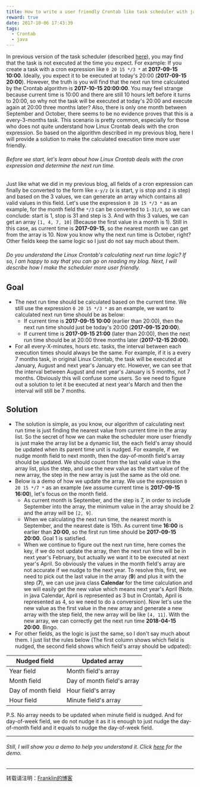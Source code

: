 ```yaml
---
title: How to write a user friendly Crontab like task scheduler with java
reward: true
date: 2017-10-06 17:43:39
tags:
  - Crontab
  - java
---
```


In previous version of the task scheduler (described [here](https://franklinzhang1992.github.io/2017/10/04/write-task-scheduler-with-java/)), you may find that the task is not executed at the time you expect. For example: If you create a task with a cron expression like `0 20 15 */3 *` at **2017-09-15 10:00**. Ideally, you expect it to be executed at today's 20:00 (**2017-09-15 20:00**). However, the truth is you will find that the next run time calculated by the Crontab algorithm is **2017-10-15 20:00:00**. You may feel strange because current time is 10:00 and there are still 10 hours left before it turns to 20:00, so why not the task will be executed at today's 20:00 and execute again at 20:00 three months later? Also, there is only one month between September and October, there seems to be no evidence proves that this is a every-3-months task.
This scenario is pretty common, especially for those who does not quite understand how Linux Crontab deals with the cron expression. So based on the algorithm described in my previous blog, here I will provide a solution to make the calculated execution time more user friendly.

###### Before we start, let's learn about how Linux Crontab deals with the cron expression and determine the next run time.

<!--more-->

Just like what we did in my previous blog, all fields of a cron expression can finally be converted to the form like `x-y/z` (x is start, y is stop and z is step) and based on the 3 values, we can generate an array which contains all valid values in this field. Let's use the expression `0 20 15 */3 *` as an example, for the month field the `*/3` can be converted to `1-31/3`, so we can conclude: start is 1, stop is 31 and step is 3. And with this 3 values, we can get an array `[1, 4, 7, 10]` (Because the first value in a month is 1). Still in this case, as current time is **2017-09-15**, so the nearest month we can get from the array is 10. Now you know why the next run time is October, right? Other fields keep the same logic so I just do not say much about them.

###### Do you understand the Linux Crontab's calculating next run time logic? If so, I am happy to say that you can go on reading my blog. Next, I will describe how I make the scheduler more user friendly.
## Goal
* The next run time should be calculated based on the current time. We still use the expression `0 20 15 */3 *` as an example, we want to calculated next run time should be as below:
  - If current time is **2017-09-15 10:00** (earlier than 20:00), then the next run time should just be today's 20:00 (**2017-09-15 20:00**).
  - If current time is **2017-09-15 21:00** (later than 20:00), then the next run time should be at 20:00 three months later (**2017-12-15 20:00**).
* For all every-X-minutes, hours etc. tasks, the interval between each execution times should always be the same. For example, if it is a every 7 months task, in original Linux Crontab, the task will be executed at January, August and next year's January etc. However, we can see that the interval between August and next year's January is 5 months, not 7 months. Obviously this will confuse some users. So we need to figure out a solution to let it be executed at next year's March and then the interval will still be 7 months.

## Solution
* The solution is simple, as you know, our algorithm of calculating next run time is just finding the nearest value from current time in the array list. So the secret of how we can make the scheduler more user friendly is just make the array list be a dynamic list, the each field's array should be updated when its parent time unit is nudged.
For example, if we nudge month field to next month, then the day-of-month field's array should be updated. We should count from the last valid value in the array list, plus the step, and use the new value as the start value of the new array, the step in the new array is just the same as the old one.
* Below is a demo of how we update the array. We use the expression `0 20 15 */7 *` as an example (we assume current time is **2017-09-15 16:00**), let's focus on the month field.
  - As current month is September, and the step is 7, in order to include September into the array, the minimum value in the array should be 2 and the array will be `[2, 9]`.
  - When we calculating the next run time, the nearest month is September, and the nearest date is 15th. As current time **16:00** is earlier than **20:00**, so the first run time should be **2017-09-15 20:00**. Goal 1 is satisfied.
  - When we continue to figure out the next run time, here comes the key, if we do not update the array, then the next run time will be in next year's February, but actually we want it to be executed at next year's April. So obviously the values in the month field's array are not accurate if we nudge to the next year.
  To resolve this, first, we need to pick out the last value in the array (**9**) and plus it with the step (**7**), we can use java class **Calendar** for the time calculation and we will easily get the new value which means next year's April (Note. in java Calendar, April is represented as 3 but in Crontab, April is represented as 4, so we need to do a conversion). Now let's use the new value as the first value in the new array and generate a new array with the step field, the new array will be like `[4, 11]`. With the new array, we can correctly get the next run time **2018-04-15 20:00**. Bingo.
* For other fields, as the logic is just the same, so I don't say much about them. I just list the rules below (The first column shows which field is nudged, the second field shows which field's array should be udpated):

Nudged field | Updated array
------------ | -------------
Year field | Month field's array
Month field | Day of month field's array
Day of month field | Hour field's array
Hour field | Minute field's array

P.S. No array needs to be updated when minute field is nudged. And for day-of-week field, we do not nudge it as it is enough to just nudge the day-of-month field and it equals to nudge the day-of-week field.

*****
###### Still, I will show you a demo to help you understand it. Click [here](https://github.com/FranklinZhang1992/unity-learning/tree/master/java/TaskSchedulerAdvance) for the demo.

*****
转载请注明：[Franklin的博客](https://franklinzhang1992.github.io/)
